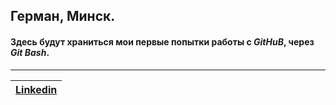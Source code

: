 ## Герман, Минск.
#### Здесь будут храниться мои первые попытки работы с ***GitHuB***, через ***Git Bash***.

___




 

|[Linkedin](https://www.linkedin.com/in/herman-shtolle/ "Herman Shtolle")|
|:---|
